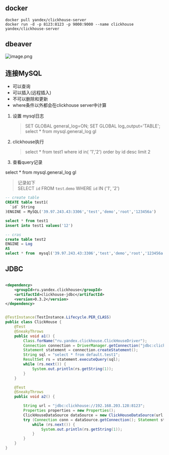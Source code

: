 ## docker

```shell
docker pull yandex/clickhouse-server
docker run -d -p 8123:8123 -p 9000:9000 --name clickhouse yandex/clickhouse-server
```

## dbeaver

![image.png](https://cdn.nlark.com/yuque/0/2022/png/21561641/1650447408983-706a211e-f703-462f-a831-82cbd3d1d878.png#clientId=ufe60f537-602f-4&crop=0&crop=0&crop=1&crop=1&from=paste&height=539&id=ue7e3c4b4&margin=%5Bobject%20Object%5D&name=image.png&originHeight=539&originWidth=681&originalType=binary&ratio=1&rotation=0&showTitle=false&size=39006&status=done&style=none&taskId=u3b23c0cf-45db-4f4c-8c96-e38eb879461&title=&width=681)

## 连接MySQL

- 可以查询
- 可以插入(远程插入)
- 不可以删除和更新
- where条件以外都会在clickhouse server中计算

1. 设置 mysql日志
   > SET GLOBAL general_log=ON;
   > SET GLOBAL log_output='TABLE';
   > select * from mysql.general_log gl
2. clickhouse执行
   > select * from test1 where id in( '1','2') order by id desc limit 2
3. 查看query记录

>
select * from mysql.general_log gl
> 记录如下   
> SELECT `id` FROM `test`.`demo` WHERE `id` IN ('1', '2')

```sql
-- create table
CREATE table test1(
  `id` String  
)ENGINE = MySQL('39.97.243.43:3306','test','demo','root','123456a')

select * from test1
insert into test1 values('12')

-- cras
create table test2 
ENGINE = Log
AS
select * from  mysql('39.97.243.43:3306','test','demo','root','123456a')
```

## JDBC

```xml

<dependency>
    <groupId>ru.yandex.clickhouse</groupId>
    <artifactId>clickhouse-jdbc</artifactId>
    <version>0.3.2</version>
</dependency>
```

```java

@TestInstance(TestInstance.Lifecycle.PER_CLASS)
public class ClickHouse {
    @Test
    @SneakyThrows
    public void a1() {
        Class.forName("ru.yandex.clickhouse.ClickHouseDriver");
        Connection connection = DriverManager.getConnection("jdbc:clickhouse://192.168.203.128:8123");
        Statement statement = connection.createStatement();
        String sql = "select * from default.test1";
        ResultSet rs = statement.executeQuery(sql);
        while (rs.next()) {
            System.out.println(rs.getString(1));
        }
    }

    @Test
    @SneakyThrows
    public void a2() {

        String url = "jdbc:clickhouse://192.168.203.128:8123";
        Properties properties = new Properties();
        ClickHouseDataSource dataSource = new ClickHouseDataSource(url, properties);
        try (Connection conn = dataSource.getConnection(); Statement stmt = conn.createStatement(); ResultSet rs = stmt.executeQuery("select * from default.test1")) {
            while (rs.next()) {
                System.out.println(rs.getString(1));
            }
        }
    }
}


```
